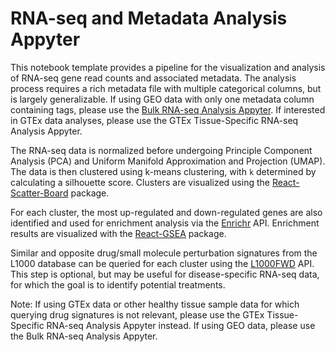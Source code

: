 # RNA-seq and Metadata Analysis Appyter

This notebook template provides a pipeline for the visualization and analysis of RNA-seq gene read counts and associated metadata. The analysis process requires a rich metadata file with multiple categorical columns, but is largely generalizable. If using GEO data with only one metadata column containing tags, please use the [Bulk RNA-seq Analysis Appyter](https://appyters.maayanlab.cloud/Bulk_RNA_seq/). If interested in GTEx data analyses, please use the GTEx Tissue-Specific RNA-seq Analysis Appyter. 

The RNA-seq data is normalized before undergoing Principle Component Analysis (PCA) and Uniform Manifold Approximation and Projection (UMAP). The data is then clustered using k-means clustering, with `k` determined by calculating a silhouette score. Clusters are visualized using the [React-Scatter-Board](https://github.com/MaayanLab/react-scatter-board) package. 

For each cluster, the most up-regulated and down-regulated genes are also identified and used for enrichment analysis via the [Enrichr](https://maayanlab.cloud/Enrichr/) API. Enrichment results are visualized with the [React-GSEA](https://github.com/MaayanLab/react-GSEA/tree/simplified) package.

Similar and opposite drug/small molecule perturbation signatures from the L1000 database can be queried for each cluster using the [L1000FWD](https://maayanlab.cloud/L1000FWD/) API. This step is optional, but may be useful for disease-specific RNA-seq data, for which the goal is to identify potential treatments. 

Note: If using GTEx data or other healthy tissue sample data for which querying drug signatures is not relevant, please use the GTEx Tissue-Specific RNA-seq Analysis Appyter instead. If using GEO data, please use the Bulk RNA-seq Analysis Appyter.